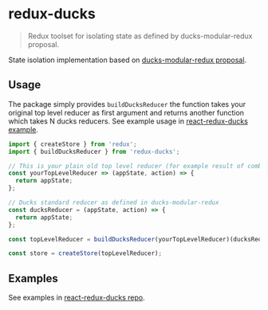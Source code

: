 # redux-ducks

> Redux toolset for isolating state as defined by ducks-modular-redux proposal.

State isolation implementation based on [ducks-modular-redux proposal](https://github.com/erikras/ducks-modular-redux).

## Usage

The package simply provides `buildDucksReducer` the function takes your original top level reducer as first argument and returns another function which takes N ducks reducers. See example usage in [react-redux-ducks example](https://github.com/salsita/react-redux-ducks/blob/master/examples/counters/src/app.js#L10-L12).

```javascript
import { createStore } from 'redux';
import { buildDucksReducer } from 'redux-ducks';

// This is your plain old top level reducer (for example result of combinReducers function)
const yourTopLevelReducer => (appState, action) => {
  return appState;
};

// Ducks standard reducer as defined in ducks-modular-redux
const ducksReducer = (appState, action) => {
  return appState;
};

const topLevelReducer = buildDucksReducer(yourTopLevelReducer)(ducksReducer, anotherDucksReducer);

const store = createStore(topLevelReducer);
```

## Examples

See examples in [react-redux-ducks repo](https://github.com/salsita/react-redux-ducks).